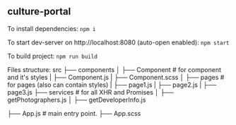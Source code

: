 ## culture-portal

To install dependencies:
`npm i` 

To start dev-server on http://localhost:8080 (auto-open enabled):
`npm start` 

To build project:
`npm run build`

Files structure:
src
├── components
│   ├── Component             # for component and it's styles
|       ├── Component.js
|       ├── Component.scss
│   ├── pages                 # for pages (also can contain styles)
|       ├── page1.js
|       ├── page2.js
|       ├── page3.js
├── services                  # for all XHR and Promises
│   ├── getPhotographers.js
│   ├── getDeveloperInfo.js

├── App.js                   # main entry point.
├── App.scss 
